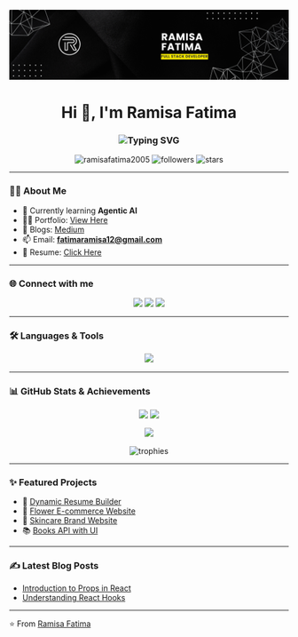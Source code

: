 ![logo](https://github.com/RamisaFatima2005/RamisaFatima2005/blob/main/banner.png)

<h1 align="center">Hi 👋, I'm Ramisa Fatima</h1>
<h3 align="center">
  <img src="https://readme-typing-svg.herokuapp.com?font=Fira+Code&weight=600&pause=1000&color=36BCF7&center=true&vCenter=true&width=500&lines=Full+Stack+Developer;Graphic+Designer;Agentic+AI+Developer" alt="Typing SVG" />
</h3>


<p align="center"> 
  <img src="https://komarev.com/ghpvc/?username=ramisafatima2005&label=Profile%20views&color=0e75b6&style=flat" alt="ramisafatima2005" /> 
  <img src="https://img.shields.io/github/followers/ramisafatima2005?label=Followers&style=social" alt="followers"/>
  <img src="https://img.shields.io/github/stars/ramisafatima2005?label=Stars&style=social" alt="stars"/>
</p>

---

### 👩‍💻 About Me  
- 🌱 Currently learning **Agentic AI**  
- 👨‍💻 Portfolio: [View Here](https://portfolio-fawn-one-lkcwp7zc52.vercel.app/)  
- 📝 Blogs: [Medium](https://medium.com/@ramisafatima67)  
- 📫 Email: **fatimaramisa12@gmail.com**  
- 📄 Resume: [Click Here](https://drive.google.com/file/d/1jFNbNO385eTOrR_MLsKuQHgr6xnI1YCN/view?usp=sharing)  

---

### 🌐 Connect with me  
<p align="center">
  <a href="https://twitter.com/ramisafatima_05"><img src="https://img.shields.io/badge/Twitter-%231DA1F2.svg?&style=for-the-badge&logo=twitter&logoColor=white" /></a>
  <a href="https://www.linkedin.com/in/ramisa-fatima-8639822b8/"><img src="https://img.shields.io/badge/LinkedIn-%230077B5.svg?&style=for-the-badge&logo=linkedin&logoColor=white" /></a>
  <a href="https://discord.gg/ramisa0837"><img src="https://img.shields.io/badge/Discord-%235865F2.svg?&style=for-the-badge&logo=discord&logoColor=white" /></a>
</p>

---

### 🛠️ Languages & Tools  
<p align="center">
  <img src="https://skillicons.dev/icons?i=html,css,tailwind,js,ts,react,nextjs,python,figma,ps,ai,vscode,git,github" />
</p>

---

### 📊 GitHub Stats & Achievements  
<p align="center">
  <img src="https://github-readme-stats.vercel.app/api?username=ramisafatima2005&show_icons=true&theme=radical" height="160"/>
  <img src="https://github-readme-stats.vercel.app/api/top-langs?username=ramisafatima2005&layout=compact&theme=radical" height="160"/>
</p>

<p align="center">
  <img src="https://github-readme-streak-stats.herokuapp.com?user=ramisafatima2005&theme=radical&hide_border=false" height="160"/>
</p>

<p align="center">
  <img src="https://github-profile-trophy.vercel.app/?username=ramisafatima2005&theme=radical&margin-w=15&margin-h=15" alt="trophies"/>
</p>

---

### ✨ Featured Projects  
- 📌 [Dynamic Resume Builder](https://github.com/RamisaFatima2005/dynamic-resume)  
- 🌸 [Flower E-commerce Website](https://github.com/RamisaFatima2005/flower-shop)  
- 🧴 [Skincare Brand Website](https://github.com/RamisaFatima2005/skincare-website)  
- 📚 [Books API with UI](https://github.com/RamisaFatima2005/books-api)  

---

### ✍️ Latest Blog Posts  
- [Introduction to Props in React](https://medium.com/@ramisafatima67)  
- [Understanding React Hooks](https://medium.com/@ramisafatima67)  

---

⭐️ From [Ramisa Fatima](https://github.com/RamisaFatima2005)
